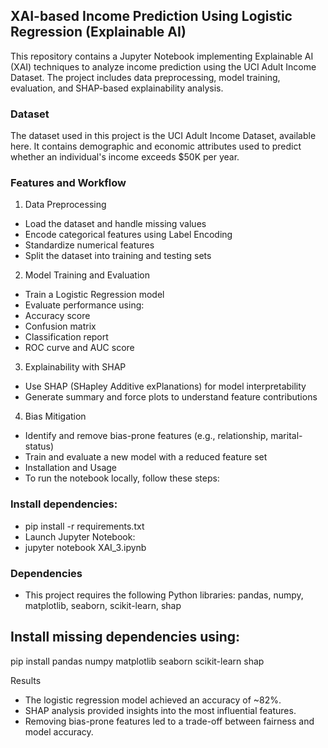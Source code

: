 ##  XAI-based Income Prediction Using Logistic Regression (Explainable AI)

This repository contains a Jupyter Notebook implementing Explainable AI (XAI) techniques to analyze income prediction using the UCI Adult Income Dataset. The project includes data preprocessing, model training, evaluation, and SHAP-based explainability analysis.

### Dataset

The dataset used in this project is the UCI Adult Income Dataset, available here. It contains demographic and economic attributes used to predict whether an individual's income exceeds $50K per year.

### Features and Workflow

1. Data Preprocessing
- Load the dataset and handle missing values
- Encode categorical features using Label Encoding
- Standardize numerical features
- Split the dataset into training and testing sets

2. Model Training and Evaluation
- Train a Logistic Regression model
- Evaluate performance using:
- Accuracy score
- Confusion matrix
- Classification report
- ROC curve and AUC score

3. Explainability with SHAP
- Use SHAP (SHapley Additive exPlanations) for model interpretability
- Generate summary and force plots to understand feature contributions

4. Bias Mitigation
- Identify and remove bias-prone features (e.g., relationship, marital-status)
- Train and evaluate a new model with a reduced feature set
- Installation and Usage
- To run the notebook locally, follow these steps:

### Install dependencies:
- pip install -r requirements.txt
- Launch Jupyter Notebook:
- jupyter notebook XAI_3.ipynb

### Dependencies
- This project requires the following Python libraries: pandas, numpy, matplotlib, seaborn, scikit-learn, shap

## Install missing dependencies using:
pip install pandas numpy matplotlib seaborn scikit-learn shap

Results
- The logistic regression model achieved an accuracy of ~82%.
- SHAP analysis provided insights into the most influential features.
- Removing bias-prone features led to a trade-off between fairness and model accuracy.
